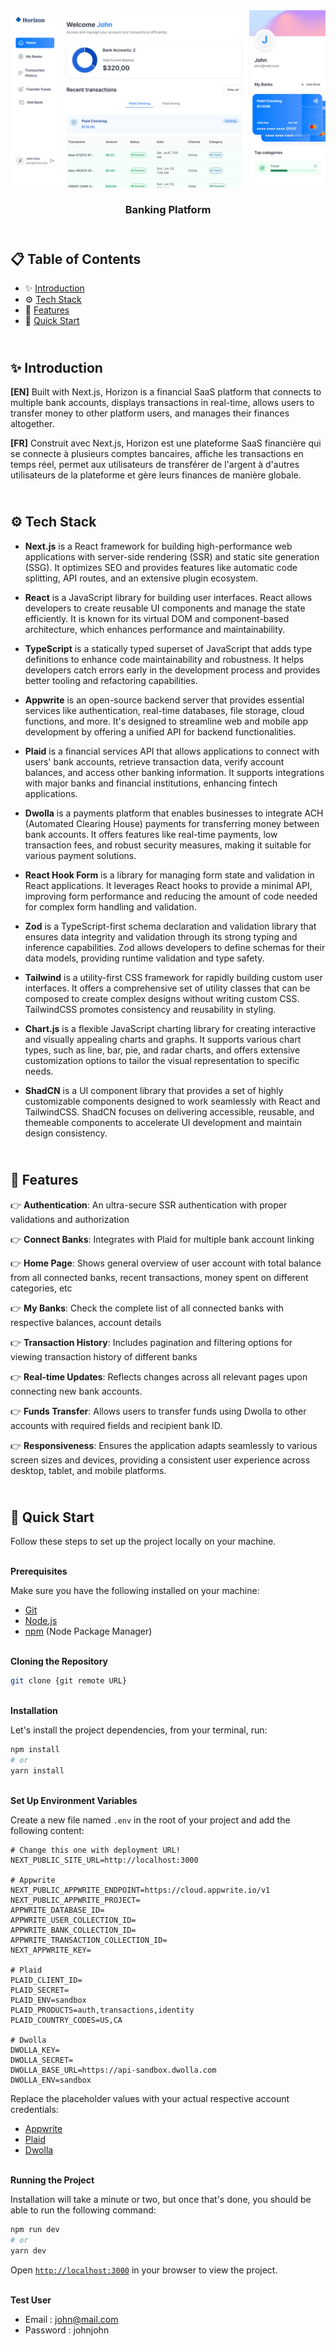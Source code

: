 <div align="center">
    <a href="https://horizon-bank-fv.vercel.app" target="_blank">
      <img src="public/design/preview.webp" alt="Project Banner">
    </a>
  <h3 align="center">Banking Platform</h3>
</div>

##  <br /> 📋 <a name="table">Table of Contents</a>

- ✨ [Introduction](#introduction)
- ⚙️ [Tech Stack](#tech-stack)
- 📝 [Features](#features)
- 🚀 [Quick Start](#quick-start)

##  <br /> <a name="introduction">✨ Introduction</a>

**[EN]** Built with Next.js, Horizon is a financial SaaS platform that connects to multiple bank accounts, displays transactions in real-time, allows users to transfer money to other platform users, and manages their finances altogether.

**[FR]** Construit avec Next.js, Horizon est une plateforme SaaS financière qui se connecte à plusieurs comptes bancaires, affiche les transactions en temps réel, permet aux utilisateurs de transférer de l'argent à d'autres utilisateurs de la plateforme et gère leurs finances de manière globale.

##  <br /> <a name="tech-stack">⚙️ Tech Stack</a>

- **Next.js** is a React framework for building high-performance web applications with server-side rendering (SSR) and static site generation (SSG). It optimizes SEO and provides features like automatic code splitting, API routes, and an extensive plugin ecosystem.

- **React** is a JavaScript library for building user interfaces. React allows developers to create reusable UI components and manage the state efficiently. It is known for its virtual DOM and component-based architecture, which enhances performance and maintainability.

- **TypeScript** is a statically typed superset of JavaScript that adds type definitions to enhance code maintainability and robustness. It helps developers catch errors early in the development process and provides better tooling and refactoring capabilities.

- **Appwrite** is an open-source backend server that provides essential services like authentication, real-time databases, file storage, cloud functions, and more. It's designed to streamline web and mobile app development by offering a unified API for backend functionalities.

- **Plaid** is a financial services API that allows applications to connect with users' bank accounts, retrieve transaction data, verify account balances, and access other banking information. It supports integrations with major banks and financial institutions, enhancing fintech applications.

- **Dwolla** is a payments platform that enables businesses to integrate ACH (Automated Clearing House) payments for transferring money between bank accounts. It offers features like real-time payments, low transaction fees, and robust security measures, making it suitable for various payment solutions.

- **React Hook Form** is a library for managing form state and validation in React applications. It leverages React hooks to provide a minimal API, improving form performance and reducing the amount of code needed for complex form handling and validation.

- **Zod** is a TypeScript-first schema declaration and validation library that ensures data integrity and validation through its strong typing and inference capabilities. Zod allows developers to define schemas for their data models, providing runtime validation and type safety.

- **Tailwind** is a utility-first CSS framework for rapidly building custom user interfaces. It offers a comprehensive set of utility classes that can be composed to create complex designs without writing custom CSS. TailwindCSS promotes consistency and reusability in styling.

- **Chart.js** is a flexible JavaScript charting library for creating interactive and visually appealing charts and graphs. It supports various chart types, such as line, bar, pie, and radar charts, and offers extensive customization options to tailor the visual representation to specific needs.

- **ShadCN** is a UI component library that provides a set of highly customizable components designed to work seamlessly with React and TailwindCSS. ShadCN focuses on delivering accessible, reusable, and themeable components to accelerate UI development and maintain design consistency.

## <br/> <a name="features">📝 Features</a>

👉 **Authentication**: An ultra-secure SSR authentication with proper validations and authorization

👉 **Connect Banks**: Integrates with Plaid for multiple bank account linking

👉 **Home Page**: Shows general overview of user account with total balance from all connected banks, recent transactions, money spent on different categories, etc

👉 **My Banks**: Check the complete list of all connected banks with respective balances, account details

👉 **Transaction History**: Includes pagination and filtering options for viewing transaction history of different banks

👉 **Real-time Updates**: Reflects changes across all relevant pages upon connecting new bank accounts.

👉 **Funds Transfer**: Allows users to transfer funds using Dwolla to other accounts with required fields and recipient bank ID.

👉 **Responsiveness**: Ensures the application adapts seamlessly to various screen sizes and devices, providing a consistent user experience across desktop, tablet, and mobile platforms.

## <br /> <a name="quick-start">🚀 Quick Start</a>

Follow these steps to set up the project locally on your machine.

<br/>**Prerequisites**

Make sure you have the following installed on your machine:

- [Git](https://git-scm.com/)
- [Node.js](https://nodejs.org/en)
- [npm](https://www.npmjs.com/) (Node Package Manager)

<br/>**Cloning the Repository**

```bash
git clone {git remote URL}
```

<br/>**Installation**

Let's install the project dependencies, from your terminal, run:

```bash
npm install
# or
yarn install
```

<br/>**Set Up Environment Variables**

Create a new file named `.env` in the root of your project and add the following content:

```env
# Change this one with deployment URL!
NEXT_PUBLIC_SITE_URL=http://localhost:3000

# Appwrite
NEXT_PUBLIC_APPWRITE_ENDPOINT=https://cloud.appwrite.io/v1
NEXT_PUBLIC_APPWRITE_PROJECT=
APPWRITE_DATABASE_ID=
APPWRITE_USER_COLLECTION_ID=
APPWRITE_BANK_COLLECTION_ID=
APPWRITE_TRANSACTION_COLLECTION_ID=
NEXT_APPWRITE_KEY=

# Plaid
PLAID_CLIENT_ID=
PLAID_SECRET=
PLAID_ENV=sandbox
PLAID_PRODUCTS=auth,transactions,identity
PLAID_COUNTRY_CODES=US,CA

# Dwolla
DWOLLA_KEY=
DWOLLA_SECRET=
DWOLLA_BASE_URL=https://api-sandbox.dwolla.com
DWOLLA_ENV=sandbox
```

Replace the placeholder values with your actual respective account credentials:

- [Appwrite](https://cloud.appwrite.io)
- [Plaid](https://dashboard.plaid.com/overview)
- [Dwolla](https://dashboard.plaid.com/overview)



<br/>**Running the Project**

Installation will take a minute or two, but once that's done, you should be able to run the following command:

```bash
npm run dev
# or
yarn dev
```

Open [`http://localhost:3000`](http://localhost:3000) in your browser to view the project.

<br/>**Test User**
- Email : john@mail.com
- Password : johnjohn


